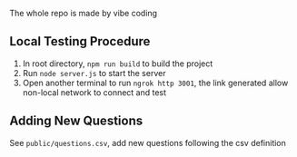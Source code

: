 The whole repo is made by vibe coding

## Local Testing Procedure

1. In root directory, `npm run build` to build the project
2. Run `node server.js` to start the server
3. Open another terminal to run `ngrok http 3001`, the link generated allow non-local network to connect and test

## Adding New Questions

See `public/questions.csv`, add new questions following the csv definition
